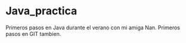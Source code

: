 # Java_practica

Primeros pasos en Java durante el verano con mi amiga Nan.
Primeros pasos en GIT tambien.
